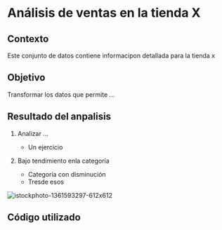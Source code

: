 # Análisis de ventas en la tienda X

## Contexto
Este conjunto de datos contiene informacipon detallada para la tienda x 


## Objetivo
Transformar los datos que permite ...

## Resultado del anpalisis
1. Analizar ...
   - Un ejercicio

2. Bajo tendimiento enla categoría
   - Categoría con disminución
   - Tresde esos

![istockphoto-1361593297-612x612](https://github.com/user-attachments/assets/f7ed01c1-9583-439d-866a-1f6960a906dd)

## Código utilizado
```SELECT + FROM TABLE 
